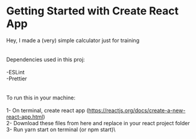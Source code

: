 # Getting Started with Create React App

Hey, I made a (very) simple calculator just for training\
\
\
Dependencies used in this proj:\
\
  -ESLint\
  -Prettier\
  \
  \
To run this in your machine:\
\
  1- On terminal, create react app (https://reactjs.org/docs/create-a-new-react-app.html) \
  2- Download these files from here and replace in your react project folder\
  3- Run yarn start on terminal (or npm start)\
